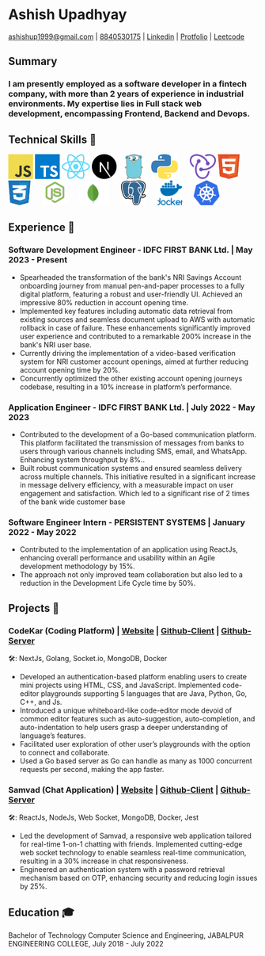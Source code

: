 # Ashish Upadhyay

[ashishup1999@gmail.com](ashishup1999@gmail.com) | [8840530175]( 8840530175) | [Linkedin](https://www.linkedin.com/in/ashish-u-338989128/) | [Protfolio](https://ashish-portfolio-ten.vercel.app/) | [Leetcode](https://leetcode.com/ashishup1999/)

## Summary
### I am presently employed as a software developer in a fintech company, with more than 2 years of experience in industrial environments. My expertise lies in Full stack web development, encompassing Frontend, Backend and Devops.


## Technical Skills 🌟

<span > 
  <img src="https://github.com/ashishup1999/ashishup1999/blob/main/skills/js.svg" alt="JS" style="height:50px;width:auto;"/>


  
  <img src="https://github.com/ashishup1999/ashishup1999/blob/main/skills/ts.svg" alt="TS" style="height:50px;width:auto;"/>
  <img src="https://github.com/ashishup1999/ashishup1999/blob/main/skills/react.svg" alt="React" style="height:50px;width:auto;"/>
  <img src="https://github.com/ashishup1999/ashishup1999/blob/main/skills/next.svg" alt="NextJs" style="height:50px;width:auto;"/>
  <img src="https://github.com/ashishup1999/ashishup1999/blob/main/skills/go.svg" alt="Go" style="height:50px;width:auto;"/>
  <img src="https://github.com/ashishup1999/ashishup1999/blob/main/skills/py.svg" alt="Python" style="margin-right: 20px;height:50px;width:auto;"/>
  <img src="https://github.com/ashishup1999/ashishup1999/blob/main/skills/redux.svg" alt="Redux" style="height:50px;width:auto;"/>
  <img src="https://github.com/ashishup1999/ashishup1999/blob/main/skills/html.svg" alt="" style="margin-right: 20px;height:50px;width:auto;"/>
  <img src="https://github.com/ashishup1999/ashishup1999/blob/main/skills/css.svg" alt="" style="margin-right: 20px;height:50px;width:auto;"/>
  <img src="https://github.com/ashishup1999/ashishup1999/blob/main/skills/node.svg" alt="Express" style="margin-right:20px;height:50px;width:auto;"/>
  <img src="https://github.com/ashishup1999/ashishup1999/blob/main/skills/mongo.svg" alt="MongoDB" style="margin-right: 20px;height:50px;width:auto;"/>
  <img src="https://github.com/ashishup1999/ashishup1999/blob/main/skills/postgress.svg" alt="Postgress" style="margin-right: 20px;height:50px;width:auto;"/>
  <img src="https://github.com/ashishup1999/ashishup1999/blob/main/skills/docker.svg" alt="Docker" style="margin-right: 20px;height:50px;width:auto;"/>
  <img src="https://github.com/ashishup1999/ashishup1999/blob/main/skills/ks.svg" alt="Kubernetes" style="margin-right: 20px;height:50px;width:auto;"/>
</span>

## Experience 💼

### Software Development Engineer - IDFC FIRST BANK Ltd. | May 2023 - Present  
  - Spearheaded the transformation of the bank's NRI Savings Account onboarding journey from manual
    pen-and-paper processes to a fully digital platform, featuring a robust and user-friendly UI. Achieved an impressive
    80% reduction in account opening time.
  - Implemented key features including automatic data retrieval from existing sources and seamless document
    upload to AWS with automatic rollback in case of failure. These enhancements significantly improved user
    experience and contributed to a remarkable 200% increase in the bank's NRI user base.
  - Currently driving the implementation of a video-based verification system for NRI customer account openings,
    aimed at further reducing account opening time by 20%.
  - Concurrently optimized the other existing account opening journeys codebase, resulting in a 10% increase in
    platform’s performance.

### Application Engineer - IDFC FIRST BANK Ltd. | July 2022 - May 2023
  - Contributed to the development of a Go-based communication platform. This platform facilitated the
    transmission of messages from banks to users through various channels including SMS, email, and WhatsApp.
    Enhancing system throughput by 8%..
  - Built robust communication systems and ensured seamless delivery across multiple channels. This initiative
    resulted in a significant increase in message delivery efficiency, with a measurable impact on user engagement
    and satisfaction. Which led to a significant rise of 2 times of the bank wide customer base

### Software Engineer Intern - PERSISTENT SYSTEMS | January 2022 - May 2022
  - Contributed to the implementation of an application using ReactJs, enhancing overall performance and usability
    within an Agile development methodology by 15%.
  - The approach not only improved team collaboration but also led to a reduction in the Development Life Cycle time
    by 50%.

## Projects 🚀

### CodeKar (Coding Platform) | [Website](https://codekar-one.vercel.app/) | [Github-Client](https://github.com/ashishup1999/codekar) | [Github-Server](https://github.com/ashishup1999/codekar-server)
  🛠️: NextJs, Golang, Socket.io, MongoDB, Docker
  - Developed an authentication-based platform enabling users to create mini projects using HTML, CSS, and
  JavaScript. Implemented code-editor playgrounds supporting 5 languages that are Java, Python, Go, C++, and Js.
  - Introduced a unique whiteboard-like code-editor mode devoid of common editor features such as auto-suggestion,
  auto-completion, and auto-indentation to help users grasp a deeper understanding of language’s features.
  - Facilitated user exploration of other user’s playgrounds with the option to connect and collaborate.
  - Used a Go based server as Go can handle as many as 1000 concurrent requests per second, making the app faster.

### Samvad (Chat Application) | [Website](https://samvad-client-img-latest.onrender.com/) | [Github-Client](https://github.com/ashishup1999/samvad-client) | [Github-Server](https://github.com/ashishup1999/samvad-server)
  🛠️: ReactJs, NodeJs, Web Socket, MongoDB, Docker, Jest
  - Led the development of Samvad, a responsive web application tailored for real-time 1-on-1 chatting with friends.
  Implemented cutting-edge web socket technology to enable seamless real-time communication, resulting in a 30%
  increase in chat responsiveness.
  - Engineered an authentication system with a password retrieval mechanism based on OTP, enhancing security and
  reducing login issues by 25%.

## Education 🎓

Bachelor of Technology Computer Science and Engineering, JABALPUR ENGINEERING COLLEGE, July 2018 - July 2022

